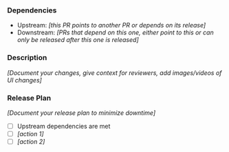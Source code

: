 
### Dependencies

- Upstream: _[this PR points to another PR or depends on its release]_
- Downstream: _[PRs that depend on this one, either point to this or can only be released after this one is released]_

### Description

_[Document your changes, give context for reviewers, add images/videos of UI changes]_

### Release Plan

_[Document your release plan to minimize downtime]_

- [ ] Upstream dependencies are met
- [ ] _[action 1]_
- [ ] _[action 2]_
